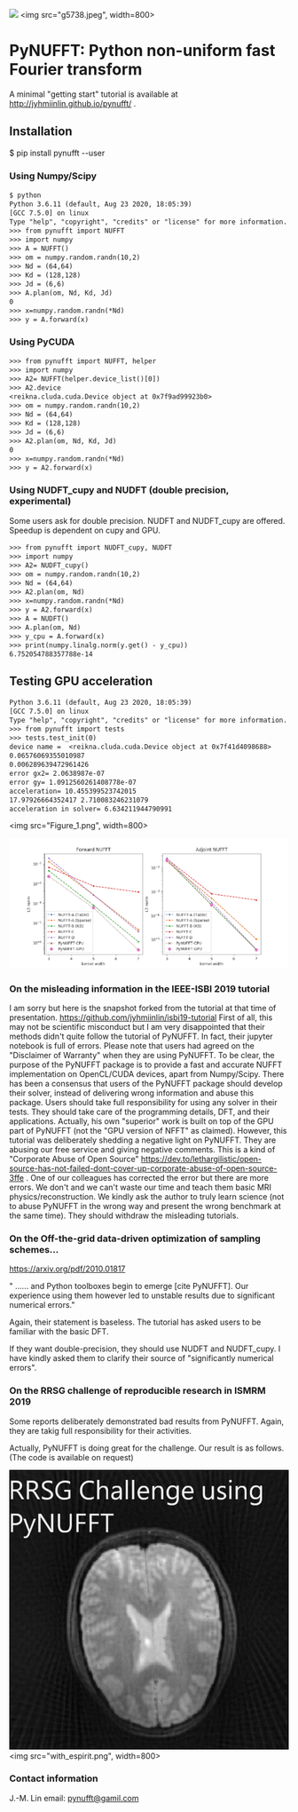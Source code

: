 ![](g5738.jpeg)
<img src="g5738.jpeg", width=800>

# PyNUFFT: Python non-uniform fast Fourier transform

A minimal "getting start" tutorial is available at http://jyhmiinlin.github.io/pynufft/ .

## Installation

$ pip install pynufft --user


### Using Numpy/Scipy

```
$ python
Python 3.6.11 (default, Aug 23 2020, 18:05:39) 
[GCC 7.5.0] on linux
Type "help", "copyright", "credits" or "license" for more information.
>>> from pynufft import NUFFT
>>> import numpy
>>> A = NUFFT()
>>> om = numpy.random.randn(10,2)
>>> Nd = (64,64)
>>> Kd = (128,128)
>>> Jd = (6,6)
>>> A.plan(om, Nd, Kd, Jd)
0
>>> x=numpy.random.randn(*Nd)
>>> y = A.forward(x)
```

### Using PyCUDA

```
>>> from pynufft import NUFFT, helper
>>> import numpy
>>> A2= NUFFT(helper.device_list()[0])
>>> A2.device
<reikna.cluda.cuda.Device object at 0x7f9ad99923b0>
>>> om = numpy.random.randn(10,2)
>>> Nd = (64,64)
>>> Kd = (128,128)
>>> Jd = (6,6)
>>> A2.plan(om, Nd, Kd, Jd)
0
>>> x=numpy.random.randn(*Nd)
>>> y = A2.forward(x)
```

### Using NUDFT_cupy and NUDFT (double precision, experimental)

Some users ask for double precision. 
NUDFT and NUDFT_cupy are offered.
Speedup is dependent on cupy and GPU.  


```
>>> from pynufft import NUDFT_cupy, NUDFT
>>> import numpy
>>> A2= NUDFT_cupy()
>>> om = numpy.random.randn(10,2)
>>> Nd = (64,64)
>>> A2.plan(om, Nd)
>>> x=numpy.random.randn(*Nd)
>>> y = A2.forward(x)
>>> A = NUDFT()
>>> A.plan(om, Nd)
>>> y_cpu = A.forward(x)
>>> print(numpy.linalg.norm(y.get() - y_cpu))
6.752054788357788e-14
```


## Testing GPU acceleration

```
Python 3.6.11 (default, Aug 23 2020, 18:05:39) 
[GCC 7.5.0] on linux
Type "help", "copyright", "credits" or "license" for more information.
>>> from pynufft import tests
>>> tests.test_init(0)
device name =  <reikna.cluda.cuda.Device object at 0x7f41d4098688>
0.06576069355010987
0.006289639472961426
error gx2= 2.0638987e-07
error gy= 1.0912560261408778e-07
acceleration= 10.455399523742015
17.97926664352417 2.710083246231079
acceleration in solver= 6.634211944790991
```

<img src="Figure_1.png", width=800>

![](Figure_1.png)

### On the misleading information in the IEEE-ISBI 2019 tutorial

I am sorry but here is the snapshot forked from the tutorial at that time of presentation.
https://github.com/jyhmiinlin/isbi19-tutorial
First of all, this may not be scientific misconduct but I am very disappointed that their methods didn't quite follow the tutorial of PyNUFFT.
In fact, their jupyter notebook is full of errors. 
Please note that users had agreed on the "Disclaimer of Warranty" when they are using PyNUFFT. 
To be clear, the purpose of the PyNUFFT package is to provide a fast and accurate NUFFT implementation on OpenCL/CUDA devices, apart from Numpy/Scipy. 
There has been a consensus that users of the PyNUFFT package should develop their solver, instead of delivering wrong information and abuse this package. 
Users should take full responsibility for using any solver in their tests. They should take care of the programming details, DFT, and their applications.
Actually, his own "superior" work is built on top of the GPU part of PyNUFFT (not the "GPU version of NFFT" as claimed). 
However, this tutorial was deliberately shedding a negative light on PyNUFFT.
They are abusing our free service and giving negative comments. This is a kind of "Corporate Abuse of Open Source" https://dev.to/lethargilistic/open-source-has-not-failed-dont-cover-up-corporate-abuse-of-open-source-3ffe .
One of our colleagues has corrected the error but there are more errors. We don't and we can't waste our time and teach them basic MRI physics/reconstruction.
We kindly ask the author to truly learn science (not to abuse PyNUFFT in the wrong way and present the wrong benchmark at the same time). 
They should withdraw the misleading tutorials.

### On the Off-the-grid data-driven optimization of sampling schemes...

https://arxiv.org/pdf/2010.01817

" ...... and Python toolboxes begin to emerge [cite PyNUFFT]. Our experience using them however led to unstable results due to significant numerical errors."

Again, their statement is baseless. The tutorial has asked users to be familiar with the basic DFT. 

If they want double-precision, they should use NUDFT and NUDFT_cupy. I have kindly asked them to clarify their source of "significantly numerical errors".  


### On the RRSG challenge of reproducible research in ISMRM 2019

Some reports deliberately demonstrated bad results from PyNUFFT. Again, they are takig full responsibility for their activities. 

Actually, PyNUFFT is doing great for the challenge. Our result is as follows. (The code is available on request)

![](with_espirit.png)
<img src="with_espirit.png", width=800>

### Contact information
J.-M. Lin
email: pynufft@gamil.com

